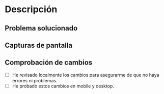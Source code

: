 <!--
    IMPORTANTE LEER:
    - Si hay campos que no puedes rellenar puedes borrarlos.
    - Trata de llenar los que dicen (( IMPORTANTE )).
    - Las preguntas se completan agregándole una [x] en caso de SI o una [ ] en caso de NO.

    OBSERVACIÓN: Lo que se encuentra entre < !-- -- > no aparece al subir.
-->

# Descripción

<!-- (( IMPORTANTE )) Describa brevemente los cambios realizados en esta PR. -->

## Problema solucionado

<!-- (( IMPORTANTE )) Describa el problema o la tarea que soluciona en esta PR. Incluya el número de issue o enlace al issue si existe. -->

## Capturas de pantalla <!-- (no es super necesario) -->

<!-- Si los cambios afectan la apariencia visual de la web, incluya capturas de pantalla antes y después, si es posible. -->

## Comprobación de cambios

-   [ ] He revisado localmente los cambios para asegurarme de que no haya errores ni problemas.
-   [ ] He probado estos cambios en mobile y desktop.
